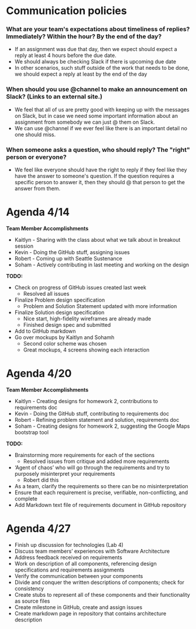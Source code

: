 # Communication policies
### What are your team's expectations about timeliness of replies? Immediately? Within the hour? By the end of the day?
- If an assignment was due that day, then we expect should expect a reply at least 4 hours before the due date. 
- We should always be checking Slack if there is upcoming due date
- In other scenarios, such stuff outside of the work that needs to be done, we should expect a reply at least by the end of the day

### When should you use @channel to make an announcement on Slack? (Links to an external site.)
- We feel that all of us are pretty good with keeping up with the messages on Slack, but in case we need some important 
information about an assignment from somebody we can just @ them on Slack.
- We can use @channel if we ever feel like there is an important detail no one should miss.

### When someone asks a question, who should reply? The "right" person or everyone?
- We feel like everyone should have the right to reply if they feel like they have the answer to someone's question. If the
question requires a specific person to answer it, then they should @ that person to get the answer from them.

# **Agenda 4/14**
**Team Member Accomplishments** 
- Kaitlyn - Sharing with the class about what we talk about in breakout session
- Kevin - Doing the GitHub stuff, assigning issues
- Robert - Coming up with Seattle Sustenance
- Soham - Actively contributing in last meeting and working on the design

**TODO:**
- Check on progress of GitHub issues created last week 
    - Resolved all issues
- Finalize Problem design specification
    - Problem and Solution Statement updated with more information
- Finalize Solution design specification
    - Nice start, high-fidelity wireframes are already made
    - Finished design spec and submitted
- Add to GitHub markdown
- Go over mockups by Kaitlyn and Sohamh
    - Second color scheme was chosen
    - Great mockups, 4 screens showing each interaction

# Agenda 4/20
**Team Member Accomplishments**
- Kaitlyn - Creating designs for homework 2, contributions to requirements doc
- Kevin - Doing the GitHub stuff, contributing to requirements doc
- Robert - Refining problem statement and solution, requirements doc
- Soham - Creating designs for homework 2, suggesting the Google Maps bootstrap tool

**TODO:**
- Brainstorming more requirements for each of the sections
    - Resolved issues from critique and added more requirements
- ‘Agent of chaos’ who will go through the requirements and try to purposely misinterpret your requirements 
    - Robert did this
- As a team, clarify the requirements so there can be no misinterpretation
- Ensure that each requirement is precise, verifiable, non-conflicting, and complete
- Add Markdown text file of requirements document in GitHub repository

# Agenda 4/27

- Finish up discussion for technologies (Lab 4)
- Discuss team members’ experiences with Software Architecture
- Address feedback received on requirements
- Work on description of all components, referencing design specifications and requirements assignments
- Verify the communication between your components
- Divide and conquer the written descriptions of components; check for consistency
- Create stubs to represent all of these components and their functionality as source files
- Create milestone in GitHub, create and assign issues
- Create markdown page in repository that contains architecture description
